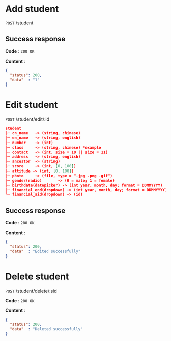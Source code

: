 # Add student

`POST` /student

## Success response

**Code** : `200 OK`

**Content** :

```json
{
  "status": 200,
  "data"  : "1"
}
```

# Edit student

`POST` /student/edit/:id

```json
student
├─ cn_name   -> (string, chinese)
├─ en_name   -> (string, english)
├─ number    -> (int)
├─ class     -> (string, chinese) *example
├─ contact   -> (int, size = 10 || size = 11)
├─ address   -> (string, english)
├─ ancestor  -> (string)
├─ score     -> (int, [0, 100])
├─ attitude -> (int, [0, 100])
├─ photo     -> (file, type = ".jpg .png .gif")
├─ gender(radio)       -> (0 = male; 1 = female)
├─ birthdate(datepicker) -> (int year, month, day; format = DDMMYYYY)
├─ financial_end(dropdown) -> (int year, month, day; format = DDMMYYYY)
└─ financial_aid(dropdown) -> (id)
```

## Success response 

**Code** : `200 OK`

**Content** :

```json
{
  "status": 200,
  "data"  : "Edited successfully"
}
```

# Delete student

`POST` /student/delete/:sid

**Code** : `200 OK`

**Content** :

```json
{
  "status": 200,
  "data"  : "Deleted successfully"
}
```